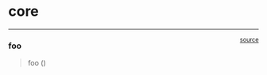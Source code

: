 # core


<!-- WARNING: THIS FILE WAS AUTOGENERATED! DO NOT EDIT! -->

------------------------------------------------------------------------

<a
href="https://github.com/jamesl385/nbdev_test/blob/main/nbdev_test/core.py#L9"
target="_blank" style="float:right; font-size:smaller">source</a>

### foo

>  foo ()
